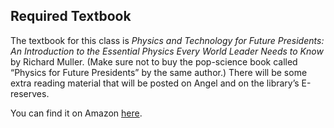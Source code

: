 Required Textbook
-----------------

The textbook for this class is _Physics and Technology for Future Presidents: An Introduction to the Essential Physics Every World Leader Needs to Know_ by Richard Muller. (Make sure not to buy the pop-science book called “Physics for Future Presidents” by the same author.) There will be some extra reading material that will be posted on Angel and on the library’s E-reserves.

You can find it on Amazon [here](http://www.amazon.com/Physics-Technology-Future-Presidents-Introduction/dp/0691135045/ref=sr_1_1?ie=UTF8&qid=1376505727&sr=8-1&keywords=physics+and+technology+for+future+presidents).